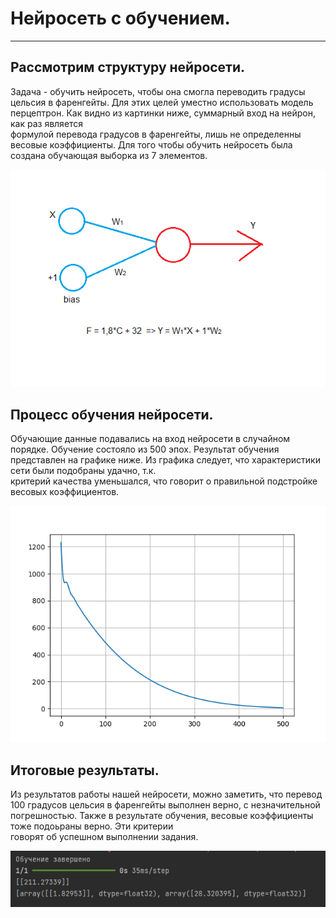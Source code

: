 # Нейросеть с обучением. 
---   
## Рассмотрим структуру нейросети.  
Задача - обучить нейросеть, чтобы она смогла переводить градусы цельсия в фаренгейты. Для этих целей уместно использовать модель перцептрон. Как видно из картинки ниже, суммарный вход на нейрон, как раз является  
формулой перевода градусов в фаренгейты, лишь не определенны весовые коэффициенты. Для того чтобы обучить нейросеть была создана обучающая выборка из 7 элементов.

![](https://github.com/Fedorusita/Perceptron_for_Farengheit/blob/master/Picture_2.PNG)  

## Процесс обучения нейросети.     
Обучающие данные подавались на вход нейросети в случайном порядке. Обучение состояло из 500 эпох. Результат обучения представлен на графике ниже. Из графика следует, что характеристики сети были подобраны удачно, т.к.   
критерий качества уменьшался, что говорит о правильной подстройке весовых коэффициентов.   

![](https://github.com/Fedorusita/Perceptron_for_Farengheit/blob/master/Figure_1.png)   

## Итоговые результаты.   
Из результатов работы нашей нейросети, можно заметить, что перевод 100 градусов цельсия в фаренгейты выполнен верно, с незначительной погрешностью. Также в результате обучения, весовые коэффициенты тоже подоьраны верно. Эти критерии   
говорят об успешном выполнении задания.   

![](https://github.com/Fedorusita/Perceptron_for_Farengheit/blob/master/Picture_1.PNG)   

